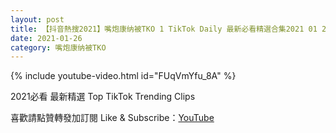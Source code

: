 ```yaml
---
layout: post
title: 【抖音熱搜2021】嘴炮康纳被TKO 1 TikTok Daily 最新必看精選合集2021 01 26
date: 2021-01-26
category: 嘴炮康纳被TKO
---
```


{% include youtube-video.html id="FUqVmYfu_8A" %}

2021必看 最新精選 Top TikTok Trending Clips

喜歡請點贊轉發加訂閱 Like & Subscribe：[YouTube](https://www.youtube.com/channel/UCAoR7VcanIPd04uEq_GIylA/videos)

